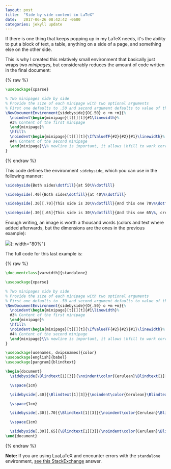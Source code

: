 ```yaml
---
layout: post
title:  "Side by side content in LaTeX"
date:   2017-06-26 08:42:42 -0600
categories: jekyll update
---
```


If there is one thing that keeps popping up in my LaTeX needs, it's the ability to put a block of text, a table, anything on a side of a page, and something else on the other side.

This is why I created this relatively small environment that basically just wraps two *minipages*, but considerably reduces the amount of code written in the final document:

{% raw  %}
```latex
\usepackage{xparse}

% Two minipages side by side
% Provide the size of each minipage with two optional arguments
% First one defaults to .50 and second argument defaults to value of the first
\NewDocumentEnvironment{sidebyside}{O{.50} o +m +m}{%
  \noindent\begin{minipage}[t][][t]{#1\linewidth}%
  #3% Content of the first minipage
  \end{minipage}%
  \hfill%
  \noindent\begin{minipage}[t][][t]{\IfValueTF{#2}{#2}{#1}\linewidth}%
  #4% Content of the second minipage
  \end{minipage}\\% newline is important, it allows \hfill to work correctly, try removing it ;)
}
```
{% endraw %}

This code defines the environment `sidebyside`, which you can use in the following manner:

```latex
\sidebyside{Both sides\dotfill}{at 50\%\dotfill}

\sidebyside[.40]{Both sides\dotfill}{at 40\%\dotfill}

\sidebyside[.30][.70]{This side is 30\%\dotfill}{And this one 70\%\dotfill}

\sidebyside[.30][.65]{This side is 30\%\dotfill}{And this one 65\%, creating spacing\dotfill}
```

Enough writing, an image is worth a thousand words (colors and text where added afterwards, but the dimensions are the ones in the previous example):

![](/assets/images/2017-06-26-side-by-side-latex/side-by-side-latex.svg){: width="80%"}

The full code for this last example is:

{% raw  %}
```latex
\documentclass[varwidth]{standalone}

\usepackage{xparse}

% Two minipages side by side
% Provide the size of each minipage with two optional arguments
% First one defaults to .50 and second argument defaults to value of the first
\NewDocumentEnvironment{sidebyside}{O{.50} o +m +m}{%
  \noindent\begin{minipage}[t][][t]{#1\linewidth}%
  #3% Content of the first minipage
  \end{minipage}%
  \hfill%
  \noindent\begin{minipage}[t][][t]{\IfValueTF{#2}{#2}{#1}\linewidth}%
  #4% Content of the second minipage
  \end{minipage}\\% newline is important, it allows \hfill to work correctly, try removing it ;)
}

\usepackage[usenames, dvipsnames]{color}
\usepackage[english]{babel}
\usepackage[pangram]{blindtext}

\begin{document}
  \sidebyside{\Blindtext[1][3]}{\noindent\color{Cerulean}\Blindtext[1][3]}

  \vspace{1cm}

  \sidebyside[.40]{\Blindtext[1][3]}{\noindent\color{Cerulean}\Blindtext[1][3]}

  \vspace{1cm}

  \sidebyside[.30][.70]{\Blindtext[1][3]}{\noindent\color{Cerulean}\Blindtext[1][3]}

  \vspace{1cm}

  \sidebyside[.30][.65]{\Blindtext[1][3]}{\noindent\color{Cerulean}\Blindtext[1][3]}
\end{document}
```
{% endraw %}

**Note:** If you are using LuaLaTeX and encounter errors with the `standalone` environment, [see this StackExchange](https://tex.stackexchange.com/a/315027/120111) answer.
